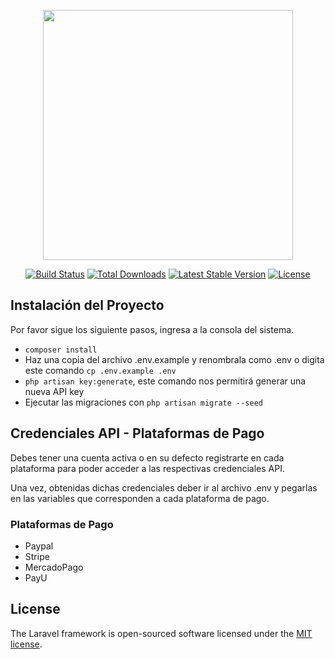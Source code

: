 <p align="center"><a href="https://laravel.com" target="_blank"><img src="https://raw.githubusercontent.com/laravel/art/master/logo-lockup/5%20SVG/2%20CMYK/1%20Full%20Color/laravel-logolockup-cmyk-red.svg" width="400"></a></p>

<p align="center">
<a href="https://travis-ci.org/laravel/framework"><img src="https://travis-ci.org/laravel/framework.svg" alt="Build Status"></a>
<a href="https://packagist.org/packages/laravel/framework"><img src="https://img.shields.io/packagist/dt/laravel/framework" alt="Total Downloads"></a>
<a href="https://packagist.org/packages/laravel/framework"><img src="https://img.shields.io/packagist/v/laravel/framework" alt="Latest Stable Version"></a>
<a href="https://packagist.org/packages/laravel/framework"><img src="https://img.shields.io/packagist/l/laravel/framework" alt="License"></a>
</p>

## Instalación del Proyecto

Por favor sigue los siguiente pasos, ingresa a la consola del sistema.
- `composer install`
- Haz una copia del archivo .env.example y renombrala como .env o digita este comando
  `cp .env.example .env`
- `php artisan key:generate`, este comando nos permitirá generar una nueva API key
- Ejecutar las migraciones con `php artisan migrate --seed`

## Credenciales API - Plataformas de Pago

Debes tener una cuenta activa o en su defecto registrarte en cada plataforma para poder acceder a las respectivas credenciales API.

Una vez, obtenidas dichas credenciales deber ir al archivo .env y pegarlas en las variables que corresponden a cada plataforma de pago.

### Plataformas de Pago
- Paypal
- Stripe
- MercadoPago
- PayU

## License

The Laravel framework is open-sourced software licensed under the [MIT license](https://opensource.org/licenses/MIT).

